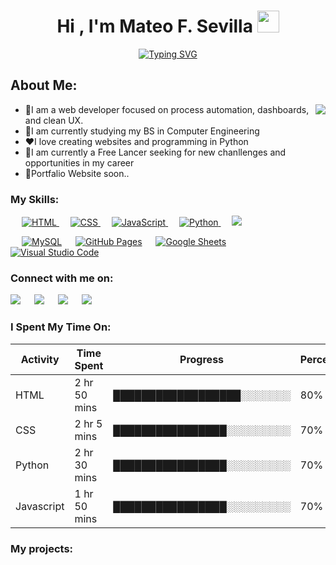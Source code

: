 <h1 align="center">Hi , I'm Mateo F. Sevilla <img src="https://media.giphy.com/media/hvRJCLFzcasrR4ia7z/giphy.gif" width="35"></h1>
<p align="center">
<a href="https://git.io/typing-svg"><img src="https://readme-typing-svg.demolab.com?font=Fira+Code&weight=500&size=25&pause=1000&color=F7DA11&width=435&lines=Welcome+to+my+Github+Profile!;I'm+a+Web+Developer!+" alt="Typing SVG" /></a>
</p>
<h2 class="text-green-700">About Me:</h2>
<img align="right" src="https://media.giphy.com/media/M9gbBd9nbDrOTu1Mqx/giphy.gif">
<ul>
  <li>🔭I am a web developer focused on process automation, dashboards, and clean UX.</li>
  <li>🌱I am currently studying my BS in Computer Engineering</li>
  <li>❤️I love creating websites and programming in Python </li>
  <li>💼I am currently a Free Lancer seeking for new chanllenges and opportunities in my career</li>
  <li>🧐Portfalio Website soon..</li>
</ul>
<h3>My Skills:</h3>
<p align="left"> 
  &emsp; 
 <a href="https://www.w3.org/html/" target="_blank"> 
   <img alt="HTML" src="https://img.shields.io/badge/HTML5%20-%23E34F26.svg?logo=html5&logoColor=white">
  </a> 
  &emsp;
  <a href="https://www.w3schools.com/css/" target="_blank">
    <img alt="CSS" src="https://img.shields.io/badge/CSS%20-%231572B6.svg?logo=css3&logoColor=white">
  </a> 
  &emsp;
  <a href="https://developer.mozilla.org/en-US/docs/Web/JavaScript" target="_blank"> 
     <img alt="JavaScript" src="https://img.shields.io/badge/JavaScript%20-%23F7DF1E.svg?logo=javascript&logoColor=black">
   </a>
  &emsp;
   <a href="https://www.python.org" target="_blank">
    <img alt="Python" src="https://img.shields.io/badge/Python%20-%2314354C.svg?logo=python&logoColor=white">
  </a>
  &emsp;
   <a>
    <img src="https://img.shields.io/badge/React-20232A?style=for-the-badge&logo=react&logoColor=61DAFB"/> 
  </a>
</p>
<p align="left">
  &emsp;
    <a href="https://www.mysql.com/"><img alt="MySQL" src="https://img.shields.io/badge/MySQL-%2300f.svg?style=flat&llogo=mysql&logoColor=white"></a>
     &emsp;
    <a href="https://www.github.com"><img alt="GitHub Pages" src="https://img.shields.io/badge/GitHub%20Pages-%23327FC7.svg?style=flat&llogo=github&logoColor=white"></a>
 &emsp;
    <a href="#"><img alt="Google Sheets" src="https://img.shields.io/badge/Google%20Sheets%20-%2334A853.svg?logo=google%20sheets&logoColor=white"></a>
  &emsp;
    <a href="#"><img alt="Visual Studio Code" src="https://img.shields.io/badge/Visual%20Studio%20Code-0078d7.svg?logo=visual-studio-code&logoColor=white"></a>
</p>
<h3>Connect with me on:</h3>
<a target="_blank" href="https://www.linkedin.com/in/mateo-sevilla-258462276/"><img src="https://img.shields.io/badge/-LinkedIn-0077B5?style=for-the-badge&logo=Linkedin&logoColor=white"></img></a>
&emsp;
<a target="_blank" href="mateof.sevilla@gmail.com"
><img src="https://img.shields.io/badge/-Gmail-D14836?style=for-the-badge&logo=Gmail&logoColor=white"></img></a>
&emsp;
<a target="_blank" href="https://www.instagram.com/mateo.sevilla1/"><img src="https://img.shields.io/badge/Instagram-E4405F?style=for-the-badge&logo=instagram&logoColor=white"></img></a>
&emsp;
<a target="_blank" href="https://discord.com/channels/702329232843603990/702329233422155859"><img src="https://img.shields.io/badge/Discord-7289DA?style=for-the-badge&logo=discord&logoColor=white"></img></a>
</br>
<h3>I Spent My Time On:</h3>
<table>
  <thead>
    <tr>
      <th>Activity</th>
      <th>Time Spent</th>
      <th>Progress</th>
      <th>Percentage</th>
    </tr>
  </thead>
  <tbody>
    <tr>
      <td>HTML</td>
      <td>2 hr 50 mins</td>
      <td>██████████████████░░░░░░░</td>
      <td>80%</td>
    </tr>
    <tr>
      <td>CSS</td>
      <td>2 hr 5 mins</td>
      <td>████████████████░░░░░░░░░</td>
      <td>70%</td>
    </tr>
    <tr>
      <td>Python</td>
      <td>2 hr 30 mins</td>
      <td>████████████████░░░░░░░░░</td>
      <td>70%</td>
    </tr>
        <tr>
      <td>Javascript</td>
      <td>1 hr 50 mins</td>
      <td>████████████████░░░░░░░░░</td>
      <td>70%</td>
    </tr>
  </tbody>
</table>
<h3>My projects:</h3>
<a href="https://github.com/Matesev21/GoogleSheets-Automatization">

  

